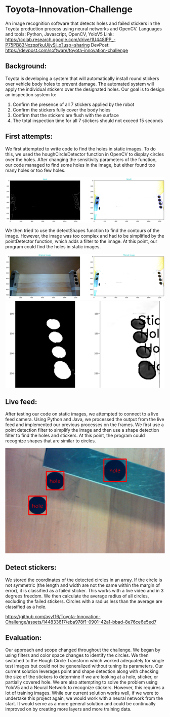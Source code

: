 # Toyota-Innovation-Challenge
An image recognition software that detects holes and failed stickers in the Toyota production process using neural networks and OpenCV. Languages and tools: Python, Javascript, OpenCV, YoloV5
Link: https://colab.research.google.com/drive/1U448IPP_-P75PB83NxzppfkuUijySi_o?usp=sharing
DevPost: https://devpost.com/software/toyota-innovation-challenge

## Background:

Toyota is developing a system that will automatically install round stickers over vehicle body holes to prevent damage. The automated system will apply the individual stickers over the designated holes. Our goal is to design an inspection system to: 
1. Confirm the presence of all 7 stickers applied by the robot
2. Confirm the stickers fully cover the body holes
3. Confirm that the stickers are flush with the surface
4. The total inspection time for all 7 stickers should not exceed 15 seconds

## First attempts:

We first attempted to write code to find the holes in static images. To do this, we used the houghCircleDetector function in OpenCV to display circles over the holes. After changing the sensitivity parameters of the function, our code managed to find some holes in the image, but either found too many holes or too few holes. 

![Detect Circles](https://github.com/asyf16/Toyota-Innovation-Challenge/blob/2b89e1a95978d776624e5367fa786eb1f981b16c/Pictures/circle.png)


We then tried to use the detectShapes function to find the contours of the image. However, the image was too complex and had to be simplified by the pointDetector function, which adds a filter to the image. At this point, our program could find the holes in static images. 

![Filtered](https://github.com/asyf16/Toyota-Innovation-Challenge/blob/2b89e1a95978d776624e5367fa786eb1f981b16c/Pictures/filter.png)
![Contours](https://github.com/asyf16/Toyota-Innovation-Challenge/blob/2b89e1a95978d776624e5367fa786eb1f981b16c/Pictures/contour.png)

## Live feed:
After testing our code on static images, we attempted to connect to a live feed camera. Using Python and Java, we processed the output from the live feed and implemented our previous processes on the frames. We first use a point detection filter to simplify the image and then use a shape detection filter to find the holes and stickers. At this point, the program could recognize shapes that are similar to circles. 

![Holes](https://github.com/asyf16/Toyota-Innovation-Challenge/blob/e3bbd591aad2b738c0253d50b681905018f968d4/Pictures/image.png)

## Detect stickers: 

We stored the coordinates of the detected circles in an array. If the circle is not symmetric (the length and width are not the same within the margin of error), it is classified as a failed sticker. This works with a live video and in 3 degrees freedom. We then calculate the average radius of all circles, excluding the failed stickers. Circles with a radius less than the average are classified as a hole.

https://github.com/asyf16/Toyota-Innovation-Challenge/assets/144833617/eba978f1-0901-42a1-bbad-8e76ce6e5ed7

## Evaluation:

Our approach and scope changed throughout the challenge. We began by using filters and color space changes to identify the circles. We then switched to the Hough Circle Transform which worked adequately for single test images but could not be generalized without tuning its parameters. Our current solution leverages point and shape detection along with checking the size of the stickers to determine if we are looking at a hole, sticker, or partially covered hole. We are also attempting to solve the problem using YoloV5 and a Neural Network to recognize stickers. However, this requires a lot of training images. While our current solution works well, if we were to undertake this project again, we would work with a neural network from the start. It would serve as a more general solution and could be continually improved on by creating more layers and more training data.
